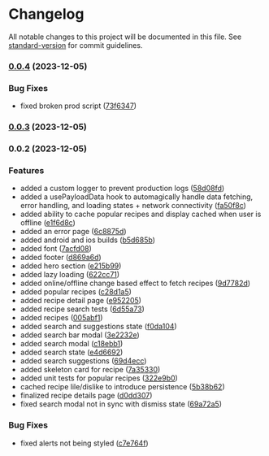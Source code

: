 # Changelog

All notable changes to this project will be documented in this file. See [standard-version](https://github.com/conventional-changelog/standard-version) for commit guidelines.

### [0.0.4](https://github.com/oikashan/grapes-pwa/compare/v0.0.3...v0.0.4) (2023-12-05)


### Bug Fixes

* fixed broken prod script ([73f6347](https://github.com/oikashan/grapes-pwa/commit/73f634737b1c0de82eca0a15e3672916bde93aba))

### [0.0.3](https://github.com/oikashan/grapes-pwa/compare/v0.0.2...v0.0.3) (2023-12-05)

### 0.0.2 (2023-12-05)


### Features

* added a custom logger to prevent production logs ([58d08fd](https://github.com/oikashan/grapes-pwa/commit/58d08fd935a88b72218ebad30da56666c3591a35))
* added a usePayloadData hook to automagically handle data fetching, error handling, and loading states + network connectivity ([fa50f8c](https://github.com/oikashan/grapes-pwa/commit/fa50f8cccd2be4ec2e48aaf4bb8d4120ba3aa74c))
* added ability to cache popular recipes and display cached when user is offline ([e1f6d8c](https://github.com/oikashan/grapes-pwa/commit/e1f6d8c4364bce3936c9e8648b084ac15bd09e01))
* added an error page ([6c8875d](https://github.com/oikashan/grapes-pwa/commit/6c8875d8e0e0c3987a95f28760d73d51bd4c2a8a))
* added android and ios builds ([b5d685b](https://github.com/oikashan/grapes-pwa/commit/b5d685be19aac829bbd19f9816041294b28aaab8))
* added font ([7acfd08](https://github.com/oikashan/grapes-pwa/commit/7acfd08b75638d8d1fde079760e9a454ce01a6d8))
* added footer ([d869a6d](https://github.com/oikashan/grapes-pwa/commit/d869a6d5ea857d823eec00c17fe729380e8c428a))
* added hero section ([e215b99](https://github.com/oikashan/grapes-pwa/commit/e215b99a4dd2951dd1a5542aefceb5f8248c0b19))
* added lazy loading ([622cc71](https://github.com/oikashan/grapes-pwa/commit/622cc711473790f7dc5373d9ad9d276eeea8d6a1))
* added online/offline change based effect to fetch recipes ([9d7782d](https://github.com/oikashan/grapes-pwa/commit/9d7782d7efeab8c9f98f7be7907a45e0d92c1796))
* added popular recipes ([c28d1a5](https://github.com/oikashan/grapes-pwa/commit/c28d1a5512c529d8db95101f40f6e17dadab21a4))
* added recipe detail page ([e952205](https://github.com/oikashan/grapes-pwa/commit/e9522055e5b7b6edf0c9ba51d80301a904297417))
* added recipe search tests ([6d55a73](https://github.com/oikashan/grapes-pwa/commit/6d55a73c62901af2ad280cc08bce4de52a6eec35))
* added recipes ([005abf1](https://github.com/oikashan/grapes-pwa/commit/005abf186a51ed323028019391f4c355d0efc966))
* added search and suggestions state ([f0da104](https://github.com/oikashan/grapes-pwa/commit/f0da1046a7def377352f899e9280d73afac2027b))
* added search bar modal ([3e2232e](https://github.com/oikashan/grapes-pwa/commit/3e2232ed8f7149557ed89173d8f10eb5aaeaea8e))
* added search modal ([c18ebb1](https://github.com/oikashan/grapes-pwa/commit/c18ebb10f17db7f4d9d4bd831a05843ddb5aea93))
* added search state ([e4d6692](https://github.com/oikashan/grapes-pwa/commit/e4d6692f2f7cac8f1cc64790660ed7766bc2aac3))
* added search suggestions ([69d4ecc](https://github.com/oikashan/grapes-pwa/commit/69d4ecc7a37f69a5fef888bdb2f2a113c94d5656))
* added skeleton card for recipe ([7a35330](https://github.com/oikashan/grapes-pwa/commit/7a3533035f95b4e0d7b1b17a5c1fdeb3712292dc))
* added unit tests for popular recipes ([322e9b0](https://github.com/oikashan/grapes-pwa/commit/322e9b042a52e7f0b3e881d8db1723e03a0926d4))
* cached recipe lile/dislike to introduce persistence ([5b38b62](https://github.com/oikashan/grapes-pwa/commit/5b38b624ea958c8dbc1531b37f8813c7dc97f977))
* finalized recipe details page ([d0dd307](https://github.com/oikashan/grapes-pwa/commit/d0dd307ef551cc37935cdd2e45414ba7b8ce79ab))
* fixed search modal not in sync with dismiss state ([69a72a5](https://github.com/oikashan/grapes-pwa/commit/69a72a5fdfcad6eb4ed906ca6e922629e6cc425f))


### Bug Fixes

* fixed alerts not being styled ([c7e764f](https://github.com/oikashan/grapes-pwa/commit/c7e764f1344cd3e6fb7a57553cc6cdbea4f43ab0))
